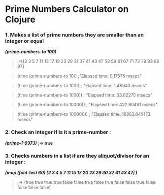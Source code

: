 # Prime Numbers Calculator on Clojure
### 1. Makes a list of prime numbers they are smaller than an integer or equal 
***(prime-numbers-to 100)***
>;=>[2 3 5 7 11 13 17 19 23 29 31 37 41 43 47 53 59 61 67 71 73 79 83 89 97]

> (time (prime-numbers-to 10)) ;"Elapsed time: 0.17576 msecs"

> (time (prime-numbers-to 100)) ; "Elapsed time: 1.46643 msecs"

> (time (prime-numbers-to 1000)) ; "Elapsed time: 33.02275 msecs"

> (time (prime-numbers-to 10000)) ; "Elapsed time: 422.90461 msecs"

> (time (prime-numbers-to 100000)) ; "Elapsed time: 18883.849173 msecs"

### 2. Check an integer if is it a prime-number :
***(prime-? 9973)***
;=> true

### 3. Checks numbers in a list if are they aliquot/divisor for an integer :

***(map (fold-test 60) [2 3 4 5 7 11 15 17 20 23 29 30 37 41 43 47] )***
>;=> (true true true true false false true false true false false true false false false false)

